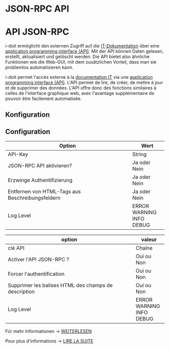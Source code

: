 <!-- TRANSLATED by md-translate -->
# JSON-RPC API

# API JSON-RPC

i-doit ermöglicht den externen Zugriff auf die [IT-Dokumentation](../../../../glossar.md) über eine [application programming interface (API)](https://en.wikipedia.org/wiki/Application_programming_interface). Mit der API können Daten gelesen, erstellt, aktualisiert und gelöscht werden. Die API bietet also ähnliche Funktionen wie die Web-GUI, mit dem zusätzlichen Vorteil, dass man sie problemlos automatisieren kann.

i-doit permet l'accès externe à la [documentation IT](../../../../glossaire.md) via une [application programming interface (API)](https://en.wikipedia.org/wiki/Application_programming_interface). L'API permet de lire, de créer, de mettre à jour et de supprimer des données. L'API offre donc des fonctions similaires à celles de l'interface graphique web, avec l'avantage supplémentaire de pouvoir être facilement automatisée.

## Konfiguration

## Configuration

| Option | Wert |
| - | - |
| API-Key| String |
| JSON-RPC API aktivieren? | Ja oder Nein |
| Erzwinge Authentifizierung | Ja oder Nein |
| Entfernen von HTML-Tags aus Beschreibungsfeldern | Ja oder Nein |
| Log Level | ERROR<br>WARNING<br>INFO<br>DEBUG |

| option | valeur |
| - | - |
| clé API| Chaîne |
| Activer l'API JSON-RPC ? | Oui ou Non |
| Forcer l'authentification | Oui ou Non |
| Supprimer les balises HTML des champs de description | Oui ou Non |
| Log Level | ERROR<br>WARNING<br>INFO<br>DEBUG |

Für mehr Informationen -> [WEITERLESEN](../../../../i-doit-pro-add-ons/api/index.md)

Pour plus d'informations -> [LIRE LA SUITE](../../../i-doit-pro-add-ons/api/index.md)